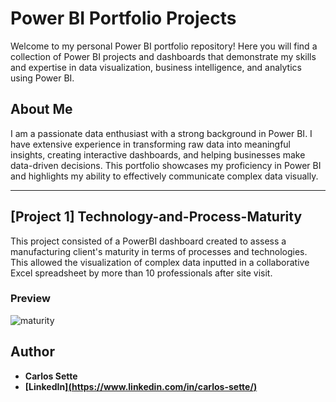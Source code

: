 # Power BI Portfolio Projects
Welcome to my personal Power BI portfolio repository! Here you will find a collection of Power BI projects and dashboards that demonstrate my skills and expertise in data visualization, business intelligence, and analytics using Power BI.

## About Me
I am a passionate data enthusiast with a strong background in Power BI. I have extensive experience in transforming raw data into meaningful insights, creating interactive dashboards, and helping businesses make data-driven decisions. This portfolio showcases my proficiency in Power BI and highlights my ability to effectively communicate complex data visually. 

---
## [Project 1] Technology-and-Process-Maturity
This project consisted of a PowerBI dashboard created to assess a manufacturing client's maturity in terms of processes and technologies. This allowed the visualization of complex data inputted in a collaborative Excel spreadsheet by more than 10 professionals after site visit.



### Preview
![maturity](https://github.com/user-attachments/assets/d2c73c6c-dc2a-4e0a-bd0b-dc205a6453ac)




## Author
- <b>Carlos Sette</b>
- <b>[LinkedIn][(https://www.linkedin.com/in/carlos-sette/)](https://www.linkedin.com/in/carlos-sette/)</b>

 
